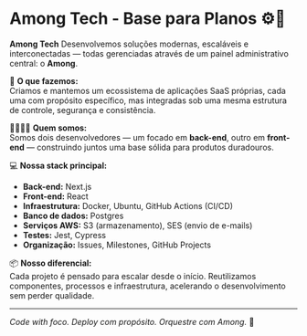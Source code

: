# Among Tech - Base para Planos ⚙️🧩

**Among Tech**
Desenvolvemos soluções modernas, escaláveis e interconectadas — todas gerenciadas através de um painel administrativo central: o **Among**.

🔧 **O que fazemos:**  
Criamos e mantemos um ecossistema de aplicações SaaS próprias, cada uma com propósito específico, mas integradas sob uma mesma estrutura de controle, segurança e consistência.

👨‍💻👩‍💻 **Quem somos:**  
Somos dois desenvolvedores — um focado em **back-end**, outro em **front-end** — construindo juntos uma base sólida para produtos duradouros.

💻 **Nossa stack principal:**

- **Back-end:** Next.js
- **Front-end:** React
- **Infraestrutura:** Docker, Ubuntu, GitHub Actions (CI/CD)
- **Banco de dados:** Postgres
- **Serviços AWS:** S3 (armazenamento), SES (envio de e-mails)
- **Testes:** Jest, Cypress
- **Organização:** Issues, Milestones, GitHub Projects

📦 **Nosso diferencial:**  
Cada projeto é pensado para escalar desde o início. Reutilizamos componentes, processos e infraestrutura, acelerando o desenvolvimento sem perder qualidade.

---

_Code with foco. Deploy com propósito. Orquestre com Among._ 🚀
